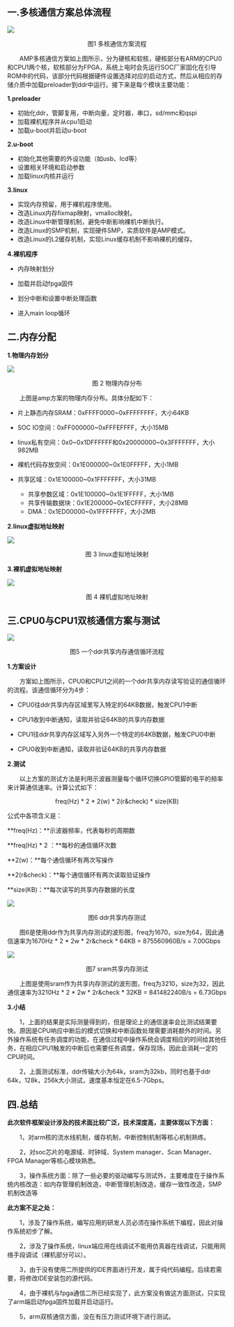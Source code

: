 ## 一.多核通信方案总体流程

![](C:\Users\Administrator\Desktop\Markdown\pictures\AMP.png)					 											

<center>图1 多核通信方案流程</center>

　　AMP多核通信方案如上图所示，分为硬核和软核，硬核部分有ARM的CPU0和CPU1两个核，软核部分为FPGA，系统上电时会先运行SOC厂家固化在引导ROM中的代码，该部分代码根据硬件设置选择对应的启动方式，然后从相应的存储介质中加载preloader到ddr中运行。接下来是每个模块主要功能：

**1.preloader**

- 初始化ddr，管脚复用，中断向量，定时器，串口，sd/mmc和qspi
- 加载裸机程序并从cpu1启动
- 加载u-boot并启动u-boot

**2.u-boot**

- 初始化其他需要的外设功能（如usb、lcd等）
- 设置相关环境和启动参数
- 加载linux内核并运行

**3.linux**

- 实现内存预留，用于裸机程序使用。
- 改造Linux内存fixmap映射，vmalloc映射。
- 改造Linux中断管理机制，避免中断影响裸机中断执行。
- 改造Linux的SMP机制，实现硬件SMP，实质软件是AMP模式。
- 改造Linux的L2缓存机制，实现Linux缓存机制不影响裸机的缓存。

**4.裸机程序**

- 内存映射划分

- 加载并启动fpga固件

- 划分中断和设置中断处理函数

- 进入main loop循环

  

## 二.内存分配 

**1.物理内存划分**

![](C:\Users\Administrator\Desktop\Markdown\pictures\ampmem1.PNG)

<center>图 2 物理内存分布</center>

　　上图是amp方案的物理内存分布。具体分配如下：

- 片上静态内存SRAM：0xFFFF0000~0xFFFFFFFF，大小64KB
- SOC IO空间：0xFF000000~0xFFFEFFFF，大小15MB

- linux私有空间：0x0~0x1DFFFFFF和0x20000000~0x3FFFFFFF，大小982MB
- 裸机代码存放空间：0x1E000000~0x1E0FFFFF，大小1MB
- 共享区域：0x1E100000~0x1FFFFFFF，大小31MB
  - 共享参数区域：0x1E100000~0x1E1FFFFF，大小1MB
  - 共享传输数据块：0x1E200000~0x1ECFFFFF，大小28MB
  - DMA：0x1ED00000~0x1FFFFFFF，大小2MB

**2.linux虚拟地址映射**

![](C:\Users\Administrator\Desktop\Markdown\pictures\ampmem2.PNG)

<center>图 3 linux虚拟地址映射</center>

**3.裸机虚拟地址映射**

![](C:\Users\Administrator\Desktop\Markdown\pictures\ampmem3.PNG)

<center>图 4  裸机虚拟地址映射</center>



## 三.CPU0与CPU1双核通信方案与测试

![](C:\Users\Administrator\Desktop\Markdown\pictures\doublecore_test.png) 

<center>图5 一个ddr共享内存通信循环流程</center>

**1.方案设计**

　　方案如上图所示，CPU0和CPU1之间的一个ddr共享内存读写验证的通信循环的流程。该通信循环分为4步：

- CPU0往ddr共享内存区域里写入特定的64KB数据，触发CPU1中断

- CPU1收到中断通知，读取并验证64KB的共享内存数据
- CPU1往ddr共享内存区域写入另外一个特定的64KB数据，触发CPU0中断
- CPU0收到中断通知，读取并验证64KB的共享内存数据

**2.测试**

　　以上方案的测试方法是利用示波器测量每个循环切换GPIO管脚的电平的频率来计算通信速率。计算公式如下：

<center>freq(Hz) * 2 * 2(w) * 2(r&check) * size(KB)</center>

公式中各项含义是：

**freq(Hz)：**示波器频率，代表每秒的周期数

**freq(Hz) * 2 ：**每秒的通信循环次数

**2(w)：**每个通信循环有两次写操作

**2(r&check)：**每个通信循环有两次读取验证操作

**size(KB)：**每次读写的共享内存数据的长度

![](C:\Users\Administrator\Desktop\Markdown\pictures\scope_1.png)

<center>图6 ddr共享内存测试</center>

　　图6是使用ddr作为共享内存测试的波形图，freq为1670，size为64，因此通信速率为1670Hz * 2 * 2w * 2r&check * 64KB = 875560960B/s = 7.00Gbps

![](C:\Users\Administrator\Desktop\Markdown\pictures\scope_2.png)

<center>图7 sram共享内存测试</center>

　　上图是使用sram作为共享内存测试的波形图，freq为3210，size为32，因此通信速率为3210Hz * 2 * 2w * 2r&check * 32KB = 841482240B/s = 6.73Gbps

**3.小结**

　　1，上面的结果是实际测量得到的，但是理论上的通信速率会比测试结果要快。原因是CPU响应中断后的模式切换和中断函数处理需要消耗额外的时间。另外操作系统有任务调度的功能，在通信过程中操作系统会调度相应的时间给其他任务，在相应CPU1触发的中断后也需要任务调度，保存现场，因此会消耗一定的CPU时间。

　　2，上面测试标准，ddr传输大小为64k，sram为32kb，同时也基于ddr 64k，128k，256k大小测试，速度基本恒定在6.5-7Gbps。

## 四.总结

**此次软件框架设计涉及的技术面比较广泛，技术深度高，主要体现以下方面：**

　　1，对arm核的流水线机制，缓存机制，中断控制机制等核心机制熟练。

　　2，对soc芯片的电源域、时钟域、System manager、Scan Manager、FPGA Manager等核心模块熟悉。

　　3，操作系统方面：除了一些必要的驱动编写与测试外，主要难度在于操作系统内核改造：如内存管理机制改造，中断管理机制改造，缓存一致性改造，SMP机制改造等

**此方案不足之处：**

　　1，涉及了操作系统，编写应用的研发人员必须在操作系统下编程，因此对操作系统初步了解。

　　2，涉及了操作系统，linux端应用在线调试不能用仿真器在线调试，只能用网络手段调试（裸机部分可以）。

　　3，由于没有使用二所提供的IDE界面进行开发，属于纯代码编程。后续若需要，将修改IDE安装包的源代码。

　　4，由于裸机与fpga通信二所已经实现了，此方案没有做这方面测试，只实现了arm端启动fpga固件加载并启动运行。

　　5，arm双核通信方面，没在有压力测试环境下进行测试。